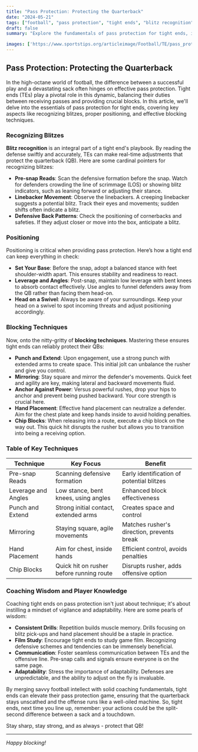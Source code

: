 ```yaml
---
title: "Pass Protection: Protecting the Quarterback"
date: "2024-05-21"
tags: ["football", "pass protection", "tight ends", "blitz recognition", "blocking techniques", "quarterback safety", "coaching tips", "player tips", "offensive strategy"]
draft: false
summary: "Explore the fundamentals of pass protection for tight ends, including recognizing blitzes, positioning, and blocking techniques to ensure the quarterback remains safe and the play develops smoothly."

images: ['https://www.sportstips.org/articleimage/Football/TE/pass_protection_protecting_the_quarterback.webp']
---
```


## Pass Protection: Protecting the Quarterback

In the high-octane world of football, the difference between a successful play and a devastating sack often hinges on effective pass protection. Tight ends (TEs) play a pivotal role in this dynamic, balancing their duties between receiving passes and providing crucial blocks. In this article, we'll delve into the essentials of pass protection for tight ends, covering key aspects like recognizing blitzes, proper positioning, and effective blocking techniques.

### Recognizing Blitzes

**Blitz recognition** is an integral part of a tight end's playbook. By reading the defense swiftly and accurately, TEs can make real-time adjustments that protect the quarterback (QB). Here are some cardinal pointers for recognizing blitzes:

- **Pre-snap Reads**: Scan the defensive formation before the snap. Watch for defenders crowding the line of scrimmage (LOS) or showing blitz indicators, such as leaning forward or adjusting their stance.
- **Linebacker Movement**: Observe the linebackers. A creeping linebacker suggests a potential blitz. Track their eyes and movements; sudden shifts often indicate a blitz.
- **Defensive Back Patterns**: Check the positioning of cornerbacks and safeties. If they adjust closer or move into the box, anticipate a blitz.

### Positioning

Positioning is critical when providing pass protection. Here’s how a tight end can keep everything in check:

- **Set Your Base**: Before the snap, adopt a balanced stance with feet shoulder-width apart. This ensures stability and readiness to react.
- **Leverage and Angles**: Post-snap, maintain low leverage with bent knees to absorb contact effectively. Use angles to funnel defenders away from the QB rather than facing them head-on.
- **Head on a Swivel**: Always be aware of your surroundings. Keep your head on a swivel to spot incoming threats and adjust positioning accordingly.

### Blocking Techniques

Now, onto the nitty-gritty of **blocking techniques**. Mastering these ensures tight ends can reliably protect their QBs:

- **Punch and Extend**: Upon engagement, use a strong punch with extended arms to create space. This initial jolt can unbalance the rusher and give you control.
- **Mirroring**: Stay square and mirror the defender's movements. Quick feet and agility are key, making lateral and backward movements fluid.
- **Anchor Against Power**: Versus powerful rushes, drop your hips to anchor and prevent being pushed backward. Your core strength is crucial here.
- **Hand Placement**: Effective hand placement can neutralize a defender. Aim for the chest plate and keep hands inside to avoid holding penalties.
- **Chip Blocks**: When releasing into a route, execute a chip block on the way out. This quick hit disrupts the rusher but allows you to transition into being a receiving option.

### Table of Key Techniques

| Technique          | Key Focus                                                 | Benefit                                  |
| ------------------ | --------------------------------------------------------- | ---------------------------------------- |
| Pre-snap Reads     | Scanning defensive formation                              | Early identification of potential blitzes|
| Leverage and Angles| Low stance, bent knees, using angles                      | Enhanced block effectiveness             |
| Punch and Extend   | Strong initial contact, extended arms                     | Creates space and control                |
| Mirroring          | Staying square, agile movements                           | Matches rusher's direction, prevents break|
| Hand Placement     | Aim for chest, inside hands                               | Efficient control, avoids penalties      |
| Chip Blocks        | Quick hit on rusher before running route                  | Disrupts rusher, adds offensive option   |

### Coaching Wisdom and Player Knowledge

Coaching tight ends on pass protection isn't just about technique; it's about instilling a mindset of vigilance and adaptability. Here are some pearls of wisdom:

- **Consistent Drills**: Repetition builds muscle memory. Drills focusing on blitz pick-ups and hand placement should be a staple in practice.
- **Film Study**: Encourage tight ends to study game film. Recognizing defensive schemes and tendencies can be immensely beneficial.
- **Communication**: Foster seamless communication between TEs and the offensive line. Pre-snap calls and signals ensure everyone is on the same page.
- **Adaptability**: Stress the importance of adaptability. Defenses are unpredictable, and the ability to adjust on the fly is invaluable.

By merging savvy football intellect with solid coaching fundamentals, tight ends can elevate their pass protection game, ensuring that the quarterback stays unscathed and the offense runs like a well-oiled machine. So, tight ends, next time you line up, remember: your actions could be the split-second difference between a sack and a touchdown.

Stay sharp, stay strong, and as always - protect that QB!

---

*Happy blocking!*

